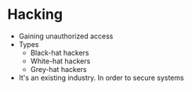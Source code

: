 # Hacking

- Gaining unauthorized access
- Types
  - Black-hat hackers
  - White-hat hackers
  - Grey-hat hackers
- It's an existing industry. In order to secure systems
